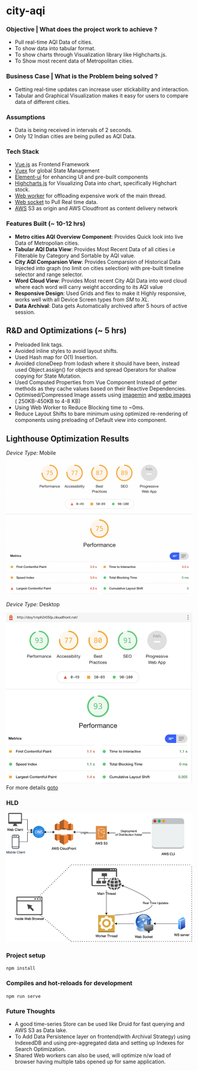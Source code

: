 # city-aqi

### Objective | What does the project work to achieve ?
- Pull real-time AQI Data of cities.
- To show data into tabular format.
- To show charts through Visualization library like Highcharts.js.
- To Show most recent data of Metropolitan cities.


### Business Case | What is the Problem being solved ?
- Getting real-time updates can increase user stickability and interaction.
- Tabular and Graphical Visualization makes it easy for users to compare data of different cities.

### Assumptions
- Data is being received in intervals of 2 seconds.
- Only 12 Indian cities are being pulled as AQI Data.


### Tech Stack
- [Vue.js](https://vuejs.org/) as Frontend Framework
- [Vuex](https://vuex.vuejs.org/) for global State Management
- [Element-ui](https://element.eleme.io/#/en-US) for enhancing UI and pre-built components
- [Highcharts.js](https://www.highcharts.com/) for Visualizing Data into chart, specifically Highchart stock.
- [Web worker](https://developer.mozilla.org/en-US/docs/Web/API/Web_Workers_API/Using_web_workers) for offloading expensive work of the main thread.
- [Web socket](https://developer.mozilla.org/en-US/docs/Web/API/WebSockets_API) to Pull Real time data.
- [AWS](https://aws.amazon.com/) S3 as origin and AWS Cloudfront as content delivery network


### Features Built (~ 10-12 hrs)
- **Metro cities AQI Overview Component**: Provides Quick look into live Data of Metropolian cities.
- **Tabular AQI Data View**: Provides Most Recent Data of all cities i.e Filterable by Category and 
  Sortable by AQI value.
- **City AQI Comparsion View**: Provides Comparsion of Historical Data Injected into graph (no limit 
  on cities selection) with pre-built timeline selector and range selector.
- **Word Cloud View**: Provides Most recent City AQI Data into word cloud where each word will carry
  weight according to its AQI value
- **Responsive Design**: Used Grids and flex to make it Highly responsive, works well with all Device
  Screen types from *SM* to *XL*.
- **Data Archival**: Data gets Automatically archived after 5 hours of active session.

## R&D and Optimizations (~ 5 hrs)
- Preloaded link tags.
- Avoided inline styles to avoid layout shifts.
- Used Hash map for O(1) Insertion.
- Avoided cloneDeep from lodash where it should have been, instead used Object.assign() for objects and 
  spread Operators for shallow copying for State Mutation.
- Used Computed Properties from Vue Component Instead of getter methods as they cache values based on their Reactive Dependencies.
- Optimised/̧Compressed Image assets using [imagemin](https://www.npmjs.com/package/imagemin) and [webp images](https://developers.google.com/speed/webp/docs/using) ( 250KB-450KB to 4-8 KB)
- Using Web Worker to Reduce Blocking time to ~0ms.
- Reduce Layout Shifts to bare minimum using optimized re-rendering of components using preloading of Default view into component.

## Lighthouse Optimization Results

*Device Type:* Mobile

![Result 2](/public/img/lighthouse-result-2.png)

*Device Type:* Desktop

![Result 3](/public/img/lighthouse_destop_result.png)
For more details [goto](https://tinyurl.com/optimzation) 

### HLD
![High Level Design](/public/img/city-aqi.png)


### Project setup
```
npm install
```

### Compiles and hot-reloads for development
```
npm run serve
```

### Future Thoughts
- A good time-series Store can be used like Druid for fast querying and AWS S3 as Data lake.
- To Add Data Persistence layer on frontend(with Archival Strategy) using IndexedDB and using pre-aggregated data and setting up Indexes for Search Optimization.
- Shared Web workers can also be used, will optimize n/w load of browser having multiple tabs opened up for same application.
